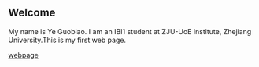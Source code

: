 ## Welcome 
My name is Ye Guobiao. 
I am an IBI1 student at ZJU-UoE institute, Zhejiang University.This is my first web page.

[webpage](https://c.zju.edu.cn/)  
